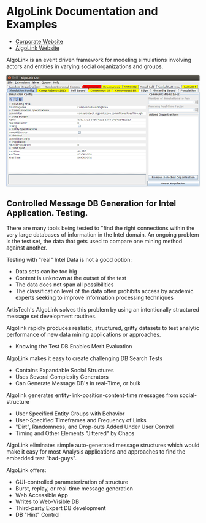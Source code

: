 # AlgoLink Documentation and Examples

- [Corporate Website](http://artistech.com/)
- [AlgoLink Website](http://artistech.com/algolink.html)

AlgoLink is an event driven framework for modeling simulations involving actors and entities in varying social organizations and groups.<br>

![](images/AlgoLink-desktop.png)

## Controlled Message DB Generation for Intel Application. Testing.

There are many tools being tested to "find the right connections within the very large databases of information in the Intel domain. An ongoing problem is the test set, the data that gets used to compare one mining method against another.

Testing with "real" Intel Data is not a good option:

- Data sets can be too big
- Content is unknown at the outset of the test
- The data does not span all possibilities
- The classification level of the data often prohibits access by academic experts seeking to improve information processing techniques

ArtisTech's AlgoLink solves this problem by using an intentionally structured message set development routines.

Algolink rapidly produces realistic, structured, gritty datasets to test analytic performance of new data mining applications or approaches.

- Knowing the Test DB Enables Merit Evaluation

AlgoLink makes it easy to create challenging DB Search Tests

- Contains Expandable Social Structures
- Uses Several Complexity Generators
- Can Generate Message DB's in real-Time, or bulk

Algolink generates entity-link-position-content-time messages from social-structure

- User Specified Entity Groups with Behavior
- User-Specified Timeframes and Frequency of Links
- "Dirt", Randomness, and Drop-outs Added Under User Control
- Timing and Other Elements "Jittered" by Chaos

AlgoLink eliminates simple auto-generated message structures which would make it easy for most Analysis applications and approaches to find the embedded test "bad-guys".

AlgoLink offers:

- GUI-controlled parameterization of structure
- Burst, replay, or real-time message generation
- Web Accessible App
- Writes to Web-Visible DB
- Third-party Expert DB development
- DB "Hint" Control
